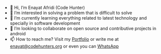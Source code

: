- 👋 Hi, I’m Enayat Afridi (Code Hunter)
- 👀 I’m interested in solving a problem that is difficult to solve
- 🌱 I’m currently learning everything related to latest technology and specially in software development
- 💞️ I’m looking to collaborate on open source and contributive projects in android
- 📫 How to reach me? Visit my [Portfolio](http://enayat.codehunters.org) or write me at enayat@codehunters.org or even you can [WhatsApp](https://wa.me/923159223072/)


<!---
afridi315/afridi315 is a ✨ special ✨ repository because its `README.md` (this file) appears on your GitHub profile.
You can click the Preview link to take a look at your changes.
--->
